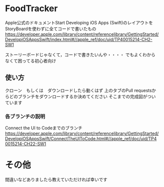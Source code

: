 # FoodTracker
Apple公式のドキュメントStart Developing iOS Apps (Swift)のレイアウトをStoryBoardを使わずに全てコードで書いたもの
https://developer.apple.com/library/content/referencelibrary/GettingStarted/DevelopiOSAppsSwift/index.html#//apple_ref/doc/uid/TP40015214-CH2-SW1

ストーリーボードじゃなくて，コードで書きたいんや・・・・
でもよくわからなくて困ってる初心者向け

## 使い方
クローン　もしくは　ダウンロードしたら動くはず
上のタブのPull requestsからどのブランチをダウンロードするか決めてください
そこまでの完成図がついています

### 各ブランチの説明
Connect the UI to Codeまでのブランチ
https://developer.apple.com/library/content/referencelibrary/GettingStarted/DevelopiOSAppsSwift/ConnectTheUIToCode.html#//apple_ref/doc/uid/TP40015214-CH22-SW1

# その他
間違いなどありましたら教えていただければ幸いです
